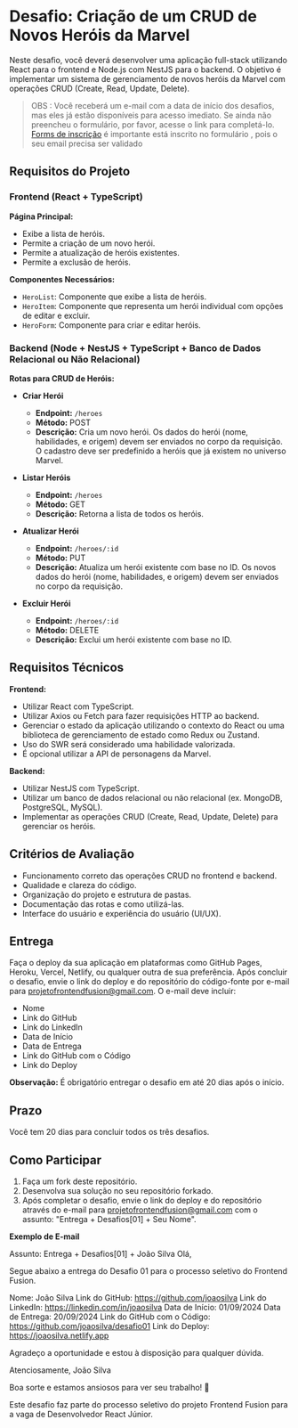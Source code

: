 # Desafio: Criação de um CRUD de Novos Heróis da Marvel

Neste desafio, você deverá desenvolver uma aplicação full-stack utilizando React para o frontend e Node.js com NestJS para o backend. O objetivo é implementar um sistema de gerenciamento de novos heróis da Marvel com operações CRUD (Create, Read, Update, Delete).

> OBS : Você receberá um e-mail com a data de início dos desafios, mas eles já estão disponíveis para acesso imediato. 
Se ainda não preencheu o formulário, por favor, acesse o link para completá-lo.
[Forms de inscrição](https://forms.gle/EJKDNKdmVZM3zQTr7)
é importante está inscrito no formulário , pois o seu email precisa ser validado

## Requisitos do Projeto

### Frontend (React + TypeScript)

**Página Principal:**
- Exibe a lista de heróis.
- Permite a criação de um novo herói.
- Permite a atualização de heróis existentes.
- Permite a exclusão de heróis.

**Componentes Necessários:**
- `HeroList`: Componente que exibe a lista de heróis.
- `HeroItem`: Componente que representa um herói individual com opções de editar e excluir.
- `HeroForm`: Componente para criar e editar heróis.

### Backend (Node + NestJS + TypeScript + Banco de Dados Relacional ou Não Relacional)

**Rotas para CRUD de Heróis:**

- **Criar Herói**
  - **Endpoint:** `/heroes`
  - **Método:** POST
  - **Descrição:** Cria um novo herói. Os dados do herói (nome, habilidades, e origem) devem ser enviados no corpo da requisição. O cadastro deve ser predefinido a heróis que já existem no universo Marvel.

- **Listar Heróis**
  - **Endpoint:** `/heroes`
  - **Método:** GET
  - **Descrição:** Retorna a lista de todos os heróis.

- **Atualizar Herói**
  - **Endpoint:** `/heroes/:id`
  - **Método:** PUT
  - **Descrição:** Atualiza um herói existente com base no ID. Os novos dados do herói (nome, habilidades, e origem) devem ser enviados no corpo da requisição.

- **Excluir Herói**
  - **Endpoint:** `/heroes/:id`
  - **Método:** DELETE
  - **Descrição:** Exclui um herói existente com base no ID.

## Requisitos Técnicos

**Frontend:**
- Utilizar React com TypeScript.
- Utilizar Axios ou Fetch para fazer requisições HTTP ao backend.
- Gerenciar o estado da aplicação utilizando o contexto do React ou uma biblioteca de gerenciamento de estado como Redux ou Zustand.
- Uso do SWR será considerado uma habilidade valorizada.
- É opcional utilizar a API de personagens da Marvel.

**Backend:**
- Utilizar NestJS com TypeScript.
- Utilizar um banco de dados relacional ou não relacional (ex. MongoDB, PostgreSQL, MySQL).
- Implementar as operações CRUD (Create, Read, Update, Delete) para gerenciar os heróis.

## Critérios de Avaliação

- Funcionamento correto das operações CRUD no frontend e backend.
- Qualidade e clareza do código.
- Organização do projeto e estrutura de pastas.
- Documentação das rotas e como utilizá-las.
- Interface do usuário e experiência do usuário (UI/UX).

## Entrega

Faça o deploy da sua aplicação em plataformas como GitHub Pages, Heroku, Vercel, Netlify, ou qualquer outra de sua preferência. Após concluir o desafio, envie o link do deploy e do repositório do código-fonte por e-mail para projetofrontendfusion@gmail.com. O e-mail deve incluir:

- Nome
- Link do GitHub
- Link do LinkedIn
- Data de Início
- Data de Entrega
- Link do GitHub com o Código
- Link do Deploy

**Observação:** É obrigatório entregar o desafio em até 20 dias após o início.

## Prazo

Você tem 20 dias para concluir todos os três desafios.

## Como Participar

1. Faça um fork deste repositório.
2. Desenvolva sua solução no seu repositório forkado.
3. Após completar o desafio, envie o link do deploy e do repositório através do e-mail para projetofrontendfusion@gmail.com com o assunto: "Entrega + Desafios[01] + Seu Nome".

**Exemplo de E-mail**

Assunto: Entrega + Desafios[01] + João Silva
Olá,

Segue abaixo a entrega do Desafio 01 para o processo seletivo do Frontend Fusion.

Nome: João Silva Link do GitHub: https://github.com/joaosilva 
Link do LinkedIn: https://linkedin.com/in/joaosilva 
Data de Início: 01/09/2024 Data de Entrega: 20/09/2024 
Link do GitHub com o Código: https://github.com/joaosilva/desafio01 
Link do Deploy: https://joaosilva.netlify.app

Agradeço a oportunidade e estou à disposição para qualquer dúvida.

Atenciosamente, João Silva


Boa sorte e estamos ansiosos para ver seu trabalho! 🚀

Este desafio faz parte do processo seletivo do projeto Frontend Fusion para a vaga de Desenvolvedor React Júnior.


